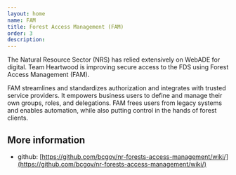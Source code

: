 ```yaml
---
layout: home
name: FAM
title: Forest Access Management (FAM)
order: 3
description: 
---
```


The Natural Resource Sector (NRS) has relied extensively on WebADE for digital. Team Heartwood is improving secure access to the FDS using Forest Access Management (FAM). 

FAM streamlines and standardizes authorization and integrates with trusted service providers. It empowers business users to define and manage their own groups, roles, and delegations. FAM frees users from legacy systems and enables automation, while also putting control in the hands of forest clients.

## More information
+ github: [https://github.com/bcgov/nr-forests-access-management/wiki/](https://github.com/bcgov/nr-forests-access-management/wiki/)
